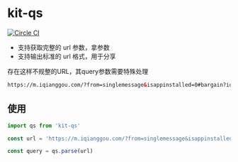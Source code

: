 # kit-qs

[![Circle CI](https://circleci.com/gh/jskit/kit-qs/tree/master.svg?style=svg)](https://circleci.com/gh/jskit/kit-qs/tree/master)

- 支持获取完整的 url 参数，拿参数
- 支持输出标准的 url 格式，用于分享

存在这样不规整的URL，其query参数需要特殊处理

```html
https://m.iqianggou.com/?from=singlemessage&isappinstalled=0#bargain?id=646156&platform=5
```

## 使用

```js
import qs from 'kit-qs'

const url = 'https://m.iqianggou.com/?from=singlemessage&isappinstalled=0#bargain?id=646156&platform=5'

const query = qs.parse(url)
```
